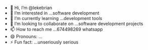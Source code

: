 - 👋 Hi, I’m @lekebrian
- 👀 I’m interested in ...software development
- 🌱 I’m currently learning ...development tools
- 💞️ I’m looking to collaborate on ...software development projects
- 📫 How to reach me ...674498269 whatsapp
- 😄 Pronouns: ...
- ⚡ Fun fact: ...unseriously serious

<!---
lekebrian/lekebrian is a ✨ special ✨ repository because its `README.md` (this file) appears on your GitHub profile.
You can click the Preview link to take a look at your changes.
--->
